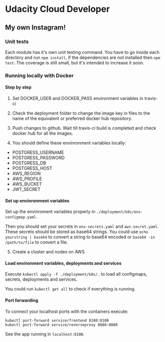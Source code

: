 # Udacity Cloud Developer
## My own Instagram!

###  Unit tests

Each module has it's own unit testing command. You have to go inside each directory and run
`npm install`, if the dependencies are not installed then `npm test`.
The coverage is still small, but it's intended to increase it soon.

### Running locally with Docker

#### Step by step

1. Set DOCKER_USER and DOCKER_PASS environment variables in travis-ci

2. Check the deployment folder to change the image key in files to the name of the equivalent or preferred docker hub repository.

3. Push changes to github. Wait till travis-ci build is completed and check docker hub for all the images.

4. You should define these envinronment variables locally:
  - POSTGRESS_USERNAME
  - POSTGRESS_PASSWORD
  - POSTGRESS_DB
  - POSTGRESS_HOST
  - AWS_REGION
  - AWS_PROFILE
  - AWS_BUCKET
  - JWT_SECRET

#### Set up envinronment variables

Set up the envinroment variables properly in
`./deployment/k8s/env-configmap.yaml`.

Then you should set your secrets in `env-secrets.yaml` and `aws-secret.yaml`.
These secrets should be stored as base64 strings. You could use `echo yourstring | base64` to
convert a string to base64 encoded or `base64 -in /path/to/file` to convert a file.

5. Create a cluster and nodes on AWS 
#### Load environment variables, deployments and services

Execute `kubectl apply -f ./deployment/k8s/.` to load all configmaps, secrets,
deployments and services.

You could run `kubectl get all` to check if everything is running.

#### Port forwarding

To connect your localhost ports with the containers execute:
```
kubectl port-forward service/frontend 8100:8100
kubectl port-forward service/reverseproxy 8080:8080
```

See the app running in `localhost:8100`.